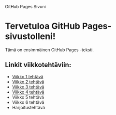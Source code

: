 <html>
<head>
    GitHub Pages Sivuni
</head>
<head>
    <link rel="stylesheet" type="text/css" href="styles.css">
</head>
<body>
    <h1>Tervetuloa GitHub Pages-sivustolleni!</h1>
    <p class="container">Tämä on ensimmäinen GitHub Pages -teksti.</p>


<h2>Linkit viikkotehtäviin:</h2>
<ul>
  <li><a href="vko1.md">Viikko 1 tehtävä</a></li>
  <li><a href="vko2.md">Viikko 2 tehtävä</a></li>
  <li><a href="vko3">Viikko 3 tehtävä</a></li>
  <li><a href="vko4">Viikko 4 tehtävä</a></li>
  <li>Viikko 5 tehtävä</li>
  <li>Viikko 6 tehtävä</li>
  <li>Harjoitustehtävä</li>
</ul>

</body>
</html>
